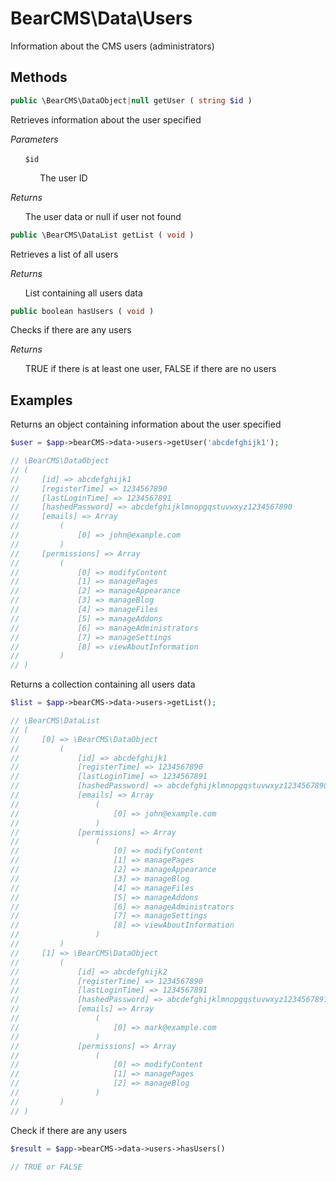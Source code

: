 # BearCMS\Data\Users
Information about the CMS users (administrators)

## Methods

```php
public \BearCMS\DataObject|null getUser ( string $id )
```

Retrieves information about the user specified

_Parameters_

&nbsp;&nbsp;&nbsp;&nbsp;&nbsp;&nbsp;`$id`

&nbsp;&nbsp;&nbsp;&nbsp;&nbsp;&nbsp;&nbsp;&nbsp;&nbsp;&nbsp;&nbsp;&nbsp;The user ID

_Returns_

&nbsp;&nbsp;&nbsp;&nbsp;&nbsp;&nbsp;The user data or null if user not found

```php
public \BearCMS\DataList getList ( void )
```

Retrieves a list of all users

_Returns_

&nbsp;&nbsp;&nbsp;&nbsp;&nbsp;&nbsp;List containing all users data

```php
public boolean hasUsers ( void )
```

Checks if there are any users

_Returns_

&nbsp;&nbsp;&nbsp;&nbsp;&nbsp;&nbsp;TRUE if there is at least one user, FALSE if there are no users

## Examples

Returns an object containing information about the user specified 

```php
$user = $app->bearCMS->data->users->getUser('abcdefghijk1');

// \BearCMS\DataObject
// (
//     [id] => abcdefghijk1
//     [registerTime] => 1234567890
//     [lastLoginTime] => 1234567891
//     [hashedPassword] => abcdefghijklmnopgqstuvwxyz1234567890
//     [emails] => Array
//         (
//             [0] => john@example.com
//         )
//     [permissions] => Array
//         (
//             [0] => modifyContent
//             [1] => managePages
//             [2] => manageAppearance
//             [3] => manageBlog
//             [4] => manageFiles
//             [5] => manageAddons
//             [6] => manageAdministrators
//             [7] => manageSettings
//             [8] => viewAboutInformation
//         )
// )
```

Returns a collection containing all users data

```php
$list = $app->bearCMS->data->users->getList();

// \BearCMS\DataList
// (
//     [0] => \BearCMS\DataObject
//         (
//             [id] => abcdefghijk1
//             [registerTime] => 1234567890
//             [lastLoginTime] => 1234567891
//             [hashedPassword] => abcdefghijklmnopgqstuvwxyz1234567890
//             [emails] => Array
//                 (
//                     [0] => john@example.com
//                 )
//             [permissions] => Array
//                 (
//                     [0] => modifyContent
//                     [1] => managePages
//                     [2] => manageAppearance
//                     [3] => manageBlog
//                     [4] => manageFiles
//                     [5] => manageAddons
//                     [6] => manageAdministrators
//                     [7] => manageSettings
//                     [8] => viewAboutInformation
//                 )
//         )
//     [1] => \BearCMS\DataObject
//         (
//             [id] => abcdefghijk2
//             [registerTime] => 1234567890
//             [lastLoginTime] => 1234567891
//             [hashedPassword] => abcdefghijklmnopgqstuvwxyz1234567891
//             [emails] => Array
//                 (
//                     [0] => mark@example.com
//                 )
//             [permissions] => Array
//                 (
//                     [0] => modifyContent
//                     [1] => managePages
//                     [2] => manageBlog
//                 )
//         )
// )

```

Check if there are any users

```php
$result = $app->bearCMS->data->users->hasUsers()

// TRUE or FALSE
```
